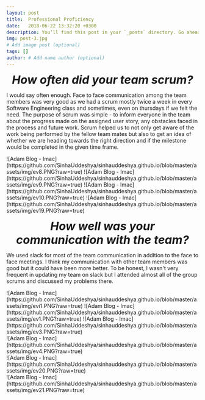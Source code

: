 ```yaml
---
layout: post
title:  Professional Proficiency
date:   2018-06-22 13:32:20 +0300
description: You’ll find this post in your `_posts` directory. Go ahead and edit it and re-build the site to see your changes. # Add post description (optional)
img: post-3.jpg 
# Add image post (optional)
tags: []
author: # Add name author (optional)
---
```

<p align="center"><span style="font-size:30px"><b><i>How often did your team scrum?</i></b></span></p>
<p> I would say often enough. Face to face communication among the team members was very good as we had a scrum mostly twice a week in every Software Engineering class and sometimes, even on thursdays if we felt the need. The purpose of scrum was simple - to inform everyone in the team about the progress made on the assigned user story, any obstacles faced in the process and future work. Scrum helped us to not only get aware of the work being performed by the fellow team mates but also to get an idea of whether we are heading towards the right direction and if the milestone would be completed in the given time frame. </p>
![Adam Blog - Imac](https://github.com/SinhaUddeshya/sinhauddeshya.github.io/blob/master/assets/img/ev8.PNG?raw=true)
![Adam Blog - Imac](https://github.com/SinhaUddeshya/sinhauddeshya.github.io/blob/master/assets/img/ev9.PNG?raw=true)
![Adam Blog - Imac](https://github.com/SinhaUddeshya/sinhauddeshya.github.io/blob/master/assets/img/ev10.PNG?raw=true)
![Adam Blog - Imac](https://github.com/SinhaUddeshya/sinhauddeshya.github.io/blob/master/assets/img/ev19.PNG?raw=true)
<p align="center"><span style="font-size:30px"><b><i>How well was your communication with the team?</i></b></span></p>
<p> We used slack for most of the team communication in addition to the face to face meetings. I think my communication with other team members was good but it could have been more better. To be honest, I wasn't very frequent in updating my team on slack but I attended almost all of the group scrums and discussed my problems there. 
</p>
![Adam Blog - Imac](https://github.com/SinhaUddeshya/sinhauddeshya.github.io/blob/master/assets/img/evi1.PNG?raw=true)
![Adam Blog - Imac](https://github.com/SinhaUddeshya/sinhauddeshya.github.io/blob/master/assets/img/ev1.PNG?raw=true)
![Adam Blog - Imac](https://github.com/SinhaUddeshya/sinhauddeshya.github.io/blob/master/assets/img/ev3.PNG?raw=true)<br>
![Adam Blog - Imac](https://github.com/SinhaUddeshya/sinhauddeshya.github.io/blob/master/assets/img/ev4.PNG?raw=true)<br>
![Adam Blog - Imac](https://github.com/SinhaUddeshya/sinhauddeshya.github.io/blob/master/assets/img/ev20.PNG?raw=true)<br>
![Adam Blog - Imac](https://github.com/SinhaUddeshya/sinhauddeshya.github.io/blob/master/assets/img/ev21.PNG?raw=true)<br>
